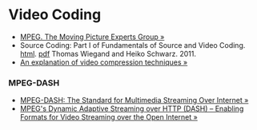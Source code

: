 Video Coding
============

* [MPEG. The Moving Picture Experts Group &raquo;](http://mpeg.chiariglione.org)
* Source Coding: Part I of Fundamentals of Source and Video Coding. [html](http://iphome.hhi.de/wiegand/VBPart1-html/VBpart1.html). [pdf](http://iphome.hhi.de/wiegand/assets/pdfs/VBpart1.pdf) Thomas Wiegand and Heiko Schwarz. 2011.
* [An explanation of video compression techniques &raquo;](http://www.axis.com/files/whitepaper/wp_videocompression_33085_en_0809_lo.pdf)

### MPEG-DASH

* [MPEG-DASH: The Standard for Multimedia Streaming Over Internet &raquo;](http://mpeg.chiariglione.org/standards/mpeg-dash)
* [MPEG's Dynamic Adaptive Streaming over HTTP (DASH) – Enabling Formats for Video Streaming over the Open Internet &raquo;](https://tech.ebu.ch/docs/events/webinar043-mpeg-dash/presentations/ebu_mpeg-dash_webinar043.pdf)

